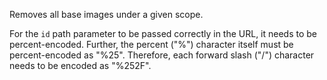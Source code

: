 Removes all base images under a given scope. 

For the `id` path parameter to be passed correctly in the URL, it needs to be percent-encoded. Further, the percent ("%") character itself must be percent-encoded as "%25". Therefore, each forward slash ("/") character needs to be encoded as "%252F".

